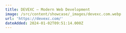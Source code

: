 ```yaml
---
title: DEVEXC – Modern Web Development
image: /src/content/showcase/_images/devexc.com.webp
url: 'https://devexc.com/'
dateAdded: 2024-01-02T09:51:14.000Z
---
```


